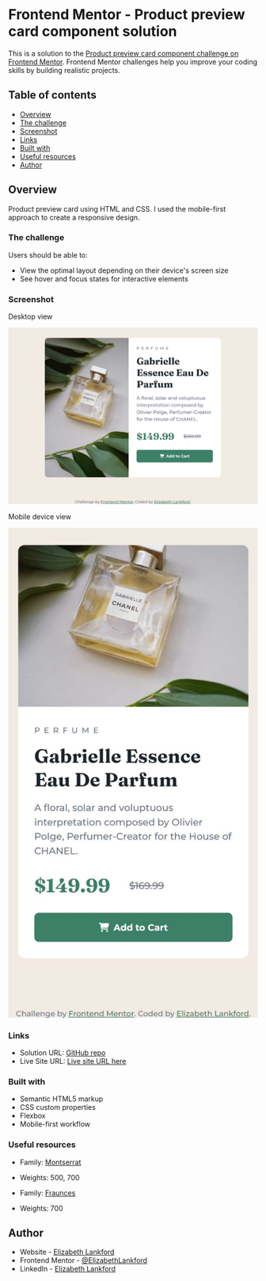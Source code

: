 # Frontend Mentor - Product preview card component solution

This is a solution to the [Product preview card component challenge on Frontend Mentor](https://www.frontendmentor.io/challenges/product-preview-card-component-GO7UmttRfa). Frontend Mentor challenges help you improve your coding skills by building realistic projects.

## Table of contents

- [Overview](#overview)
- [The challenge](#the-challenge)
- [Screenshot](#screenshot)
- [Links](#links)
- [Built with](#built-with)
- [Useful resources](#useful-resources)
- [Author](#author)

## Overview

Product preview card using HTML and CSS. I used the mobile-first approach to create a responsive design.

### The challenge

Users should be able to:

- View the optimal layout depending on their device's screen size
- See hover and focus states for interactive elements

### Screenshot

Desktop view

![](./images/screenshot-desktop.JPG)

Mobile device view

![](./images/screenshot-mobile.JPG)

### Links

- Solution URL: [GitHub repo](https://github.com/ElizabethLankford/product-preview-card)
- Live Site URL: [Live site URL here]([https://your-live-site-url.com](https://transcendent-banoffee-5ac354.netlify.app/))

### Built with

- Semantic HTML5 markup
- CSS custom properties
- Flexbox
- Mobile-first workflow

### Useful resources

- Family: [Montserrat](https://fonts.google.com/specimen/Montserrat)
- Weights: 500, 700

- Family: [Fraunces](https://fonts.google.com/specimen/Fraunces)
- Weights: 700

## Author

- Website - [Elizabeth Lankford](https://elizabeth-lankford.com/)
- Frontend Mentor - [@ElizabethLankford](https://www.frontendmentor.io/profile/ElizabethLankford)
- LinkedIn - [Elizabeth Lankford](https://www.linkedin.com/in/elizabethlankford/)
